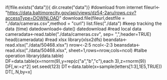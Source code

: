 if(!file.exists("data")){
dir.create("data")}
#download from internet
fileurl<-"https://data.baltimorecity.gov/api/views/dz54-2aru/rows.csv?accessType=DOWNLOAD"
download.file(fileurl,destfile = "./data/cameras.csv",method = "curl")
list.files("./data")
#keep tracking the data (time)
datedownload<-date()
datedownload
#read local data
cameradata<-read.table("./data/cameras.csv", sep= ",",header=TRUE)
head(cameradata)
#read xlsx
library(xlsx2dfs)
beandata<-read.xlsx("./data/50468.xlsx")
nrow<-2:5
ncol<-2:3
beansdata<-read.xlsx("./data/50468.xlsx", sheet=1,rows=nrow,cols=ncol)
#talbe operation
library(data.table)
DF=data.table(x=rnorm(9),y=rep(c("a","b","c"),each 3),z=rnorm(9))
DF[,w:=z^2]
set.seed(123)
DT<-data.table(x=sample(letters[1:3],1E5,TRUE))
DT[,.N,by=x]


